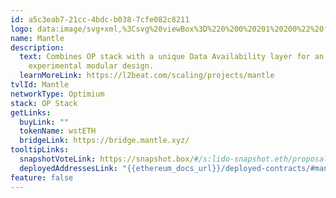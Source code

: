 ```yaml
---
id: a5c3eab7-21cc-4bdc-b038-7cfe082c8211
logo: data:image/svg+xml,%3Csvg%20viewBox%3D%220%200%20201%20200%22%20fill%3D%22none%22%20xmlns%3D%22http%3A%2F%2Fwww.w3.org%2F2000%2Fsvg%22%3E%0A%3Cpath%20d%3D%22M100.334%20156.508V137.265C98.4044%20137.265%2096.4327%20137.097%2094.5029%20136.802L91.4825%20155.792C94.419%20156.298%2097.3975%20156.508%20100.334%20156.508ZM109.144%20155.834C112.08%20155.371%20114.975%20154.697%20117.786%20153.771L111.871%20135.454C110.025%20136.044%20108.095%20136.507%20106.165%20136.802L109.144%20155.834ZM82.8825%20153.771L88.7976%20135.497C86.9518%20134.907%2085.1479%20134.149%2083.3859%20133.265L74.6601%20150.403C77.303%20151.708%2080.0718%20152.845%2082.8825%20153.771ZM125.966%20150.403C128.609%20149.055%20131.126%20147.497%20133.517%20145.771L122.191%20130.233C120.638%20131.37%20118.96%20132.423%20117.198%20133.265L125.966%20150.403ZM67.109%20145.729L78.4357%20130.191C76.8835%20129.054%2075.3733%20127.791%2073.9889%20126.401L60.3968%20140.002C62.4943%20142.065%2064.7597%20144.002%2067.109%20145.729ZM140.188%20140.086L140.313%20139.96C142.411%20137.897%20144.341%20135.623%20146.061%20133.265L130.539%20121.938C129.406%20123.496%20128.106%20125.012%20126.763%20126.359L126.553%20126.57L133.098%20132.76L140.188%20140.086ZM54.6495%20133.223L70.1714%20121.896C69.0387%20120.338%2067.9899%20118.654%2067.109%20116.927L49.993%20125.643C51.3354%20128.296%2052.8876%20130.823%2054.6495%20133.223ZM150.675%20125.686C152.018%20123.075%20153.15%20120.296%20154.073%20117.475L135.783%20111.58C135.195%20113.432%20134.44%20115.243%20133.559%20116.969L150.675%20125.686ZM46.5949%20117.475L64.8856%20111.538C64.2982%20109.685%2063.8368%20107.79%2063.5431%20105.853L44.5393%20108.843C45.0008%20111.748%2045.714%20114.653%2046.5949%20117.475ZM156.129%20108.885C156.59%20105.979%20156.842%20102.99%20156.842%20100.042H137.629C137.629%20101.979%20137.461%20103.958%20137.167%20105.895L156.129%20108.885ZM63.0817%20100C63.0817%2098.0632%2063.2495%2096.0841%2063.5431%2094.1472L44.5393%2091.1576C44.0779%2094.063%2043.8681%2097.0526%2043.8262%20100H63.0817ZM137.167%2094.1893L156.171%2091.1997C155.709%2088.2943%20155.038%2085.3889%20154.115%2082.5677L135.825%2088.4627C136.412%2090.3576%20136.873%2092.2524%20137.167%2094.1893ZM64.8856%2088.4627C65.4729%2086.61%2066.228%2084.7994%2067.109%2083.073L49.993%2074.3568C48.6505%2076.9675%2047.5179%2079.7465%2046.5949%2082.5677L64.8856%2088.4627ZM133.601%2083.1151L150.759%2074.3989C149.417%2071.7462%20147.865%2069.2197%20146.103%2066.8196L130.539%2078.1465C131.671%2079.7044%20132.72%2081.3887%20133.601%2083.1151ZM70.1714%2078.1044C71.304%2076.5464%2072.6045%2075.0305%2073.9889%2073.641L74.0309%2073.5989L60.4387%2059.9982L60.3968%2060.0403C58.2993%2062.1457%2056.3695%2064.3774%2054.6495%2066.7775L70.1714%2078.1044ZM126.763%2073.7252L130.874%2069.5566L140.313%2060.1246L140.271%2060.0824C138.174%2058.0192%20135.95%2056.0823%20133.601%2054.3559L122.274%2069.8934C123.827%2071.0303%20125.337%2072.2935%20126.679%2073.6831L126.763%2073.7252ZM78.4777%2069.8092C80.0298%2068.6723%2081.7079%2067.6618%2083.4698%2066.7775L74.744%2049.6398C72.1011%2050.9873%2069.5841%2052.5452%2067.1929%2054.2716L78.4777%2069.8092ZM117.324%2066.8196L126.092%2049.682C123.449%2048.3345%20120.722%2047.1976%20117.912%2046.2713L111.955%2064.5458C113.758%2065.1774%20115.562%2065.9354%20117.324%2066.8196ZM88.8815%2064.5458C90.7273%2063.9563%2092.6571%2063.4931%2094.5868%2063.1984L91.6083%2044.208C88.7137%2044.6712%2085.7771%2045.3449%2082.9664%2046.2713L88.8815%2064.5458ZM106.207%2063.1984L109.228%2044.208C106.333%2043.7448%20103.355%2043.4922%20100.418%2043.4922V62.7352C102.348%2062.7352%20104.319%2062.9036%20106.207%2063.1984Z%22%20fill%3D%22black%22%2F%3E%0A%3Cpath%20d%3D%22M100.338%20138.153V118.826C98.7015%20118.826%2097.1074%20118.615%2095.5133%20118.194L90.4792%20136.848C93.7094%20137.69%2097.0235%20138.153%20100.338%20138.153ZM110.196%20136.848C113.426%20136.005%20116.489%20134.742%20119.383%20133.058L109.651%20116.341C108.266%20117.141%20106.756%20117.773%20105.204%20118.194L110.196%20136.848ZM81.3339%20133.058L91.0665%20116.341C89.6821%20115.541%2088.3816%20114.531%2087.207%20113.394L87.0392%20113.225L80.9143%20119.668L73.3632%20126.952L73.489%20127.079C75.8383%20129.395%2078.4812%20131.416%2081.3339%20133.058ZM127.228%20127.079C129.577%20124.721%20131.633%20122.11%20133.269%20119.247L116.447%20109.562C115.65%20110.952%20114.643%20112.215%20113.468%20113.394L127.228%20127.079ZM67.4061%20119.205L84.2285%20109.562C83.4314%20108.172%2082.8021%20106.699%2082.3826%20105.141L63.6306%20110.109C64.4696%20113.267%2065.7701%20116.341%2067.4061%20119.205ZM137.087%20110.152C137.926%20106.951%20138.387%20103.667%20138.387%20100.383H118.964C118.964%20101.983%20118.754%20103.625%20118.335%20105.183L137.087%20110.152ZM81.7953%20100.341C81.7953%2098.7404%2082.0051%2097.0983%2082.4246%2095.5403L63.6306%2090.5716C62.7915%2093.7718%2062.3301%2097.0562%2062.3301%20100.341H81.7953ZM118.293%2095.5824L137.087%2090.6137C136.248%2087.4136%20134.947%2084.3398%20133.311%2081.4765L116.489%2091.119C117.244%2092.5507%20117.873%2094.0244%20118.293%2095.5824ZM84.2704%2091.119C85.0675%2089.7716%2086.0324%2088.4663%2087.207%2087.3294L87.2489%2087.2873L80.2851%2080.3817L73.6149%2073.5182L73.489%2073.6445C71.1398%2075.9604%2069.1261%2078.6132%2067.4481%2081.4344L84.2704%2091.119ZM113.468%2087.3294L120.348%2080.4659L127.396%2073.813L127.228%2073.6445C124.879%2071.2865%20122.236%2069.3075%20119.383%2067.6232L109.651%2084.3398C111.035%2085.1398%20112.294%2086.1083%20113.468%2087.2452V87.3294ZM91.0665%2084.3398C92.4509%2083.5397%2093.9611%2082.9081%2095.5133%2082.487L90.5631%2063.8335C87.3328%2064.6757%2084.2704%2065.9389%2081.3758%2067.6232L91.0665%2084.3398ZM105.162%2082.5292L110.196%2063.8756C107.008%2063.0335%20103.694%2062.5703%20100.38%2062.5703V81.8975C101.974%2081.8975%20103.61%2082.1081%20105.162%2082.5292Z%22%20fill%3D%22black%22%2F%3E%0A%3Cg%20opacity%3D%220.5%22%20filter%3D%22url(%23filter0_f_16862_2437)%22%3E%0A%3Cpath%20d%3D%22M104.342%20150.516V131.273C102.412%20131.273%20100.44%20131.104%2098.5107%20130.81L95.4903%20149.8C98.4268%20150.305%20101.405%20150.516%20104.342%20150.516ZM113.152%20149.842C116.088%20149.379%20118.983%20148.705%20121.794%20147.779L115.878%20129.462C114.033%20130.052%20112.103%20130.515%20110.173%20130.81L113.152%20149.842ZM86.8903%20147.779L92.8054%20129.504C90.9596%20128.915%2089.1557%20128.157%2087.3937%20127.273L78.6679%20144.41C81.3108%20145.716%2084.0796%20146.853%2086.8903%20147.779ZM129.974%20144.41C132.617%20143.063%20135.134%20141.505%20137.525%20139.779L126.198%20124.241C124.646%20125.378%20122.968%20126.431%20121.206%20127.273L129.974%20144.41ZM71.1168%20139.736L82.4435%20124.199C80.8913%20123.062%2079.3811%20121.799%2077.9967%20120.409L64.4046%20134.01C66.5022%20136.073%2068.7675%20138.01%2071.1168%20139.736ZM144.195%20134.094L144.321%20133.968C146.419%20131.904%20148.348%20129.631%20150.068%20127.273L134.547%20115.946C133.414%20117.504%20132.113%20119.02%20130.771%20120.367L130.561%20120.578L137.106%20126.767L144.195%20134.094ZM58.6573%20127.231L74.1792%20115.904C73.0465%20114.346%2071.9977%20112.661%2071.1168%20110.935L54.0008%20119.651C55.3432%20122.304%2056.8954%20124.83%2058.6573%20127.231ZM154.683%20119.693C156.025%20117.083%20157.158%20114.304%20158.081%20111.482L139.79%20105.587C139.203%20107.44%20138.448%20109.251%20137.567%20110.977L154.683%20119.693ZM50.6027%20111.482L68.8934%20105.545C68.3061%20103.693%2067.8446%20101.798%2067.5509%2099.8608L48.5472%20102.85C49.0086%20105.756%2049.7218%20108.661%2050.6027%20111.482ZM160.137%20102.893C160.598%2099.9872%20160.85%2096.9976%20160.85%2094.05H141.636C141.636%2095.987%20141.469%2097.966%20141.175%2099.903L160.137%20102.893ZM67.0895%2094.0079C67.0895%2092.071%2067.2573%2090.092%2067.5509%2088.155L48.5472%2085.1654C48.0857%2088.0708%2047.8759%2091.0604%2047.834%2094.0079H67.0895ZM141.175%2088.1971L160.179%2085.2075C159.717%2082.3021%20159.046%2079.3967%20158.123%2076.5755L139.832%2082.4706C140.42%2084.3654%20140.881%2086.2602%20141.175%2088.1971ZM68.8934%2082.4706C69.4807%2080.6178%2070.2358%2078.8072%2071.1168%2077.0808L54.0008%2068.3646C52.6583%2070.9753%2051.5257%2073.7543%2050.6027%2076.5755L68.8934%2082.4706ZM137.609%2077.1229L154.767%2068.4067C153.425%2065.754%20151.872%2063.2275%20150.11%2060.8274L134.547%2072.1543C135.679%2073.7122%20136.728%2075.3965%20137.609%2077.1229ZM74.1792%2072.1122C75.3119%2070.5542%2076.6123%2069.0383%2077.9967%2067.6488L78.0387%2067.6067L64.4466%2054.006L64.4046%2054.0482C62.3071%2056.1535%2060.3773%2058.3852%2058.6573%2060.7853L74.1792%2072.1122ZM130.771%2067.733L134.882%2063.5644L144.321%2054.1324L144.279%2054.0903C142.182%2052.027%20139.958%2050.0901%20137.609%2048.3637L126.282%2063.9012C127.834%2065.0381%20129.345%2066.3014%20130.687%2067.6909L130.771%2067.733ZM82.4855%2063.817C84.0377%2062.6801%2085.7157%2061.6696%2087.4776%2060.7853L78.7518%2043.6477C76.1089%2044.9951%2073.5919%2046.5531%2071.2007%2048.2795L82.4855%2063.817ZM121.332%2060.8274L130.1%2043.6898C127.457%2042.3423%20124.73%2041.2054%20121.919%2040.2791L115.962%2058.5536C117.766%2059.1852%20119.57%2059.9432%20121.332%2060.8274ZM92.8893%2058.5536C94.7352%2057.9641%2096.6649%2057.5009%2098.5946%2057.2062L95.6161%2038.2158C92.7215%2038.679%2089.7849%2039.3527%2086.9742%2040.2791L92.8893%2058.5536ZM110.215%2057.2062L113.236%2038.2158C110.341%2037.7526%20107.362%2037.5%20104.426%2037.5V56.743C106.356%2056.743%20108.327%2056.9114%20110.215%2057.2062Z%22%20fill%3D%22black%22%2F%3E%0A%3Cpath%20d%3D%22M104.345%20132.161V112.833C102.709%20112.833%20101.115%20112.623%2099.5211%20112.202L94.487%20130.855C97.7172%20131.697%20101.031%20132.161%20104.345%20132.161ZM114.204%20130.855C117.434%20130.013%20120.497%20128.75%20123.391%20127.066L113.659%20110.349C112.274%20111.149%20110.764%20111.781%20109.212%20112.202L114.204%20130.855ZM85.3417%20127.066L95.0743%20110.349C93.6899%20109.549%2092.3894%20108.538%2091.2148%20107.402L91.047%20107.233L84.9222%20113.676L77.371%20120.96L77.4968%20121.086C79.8461%20123.402%2082.489%20125.423%2085.3417%20127.066ZM131.236%20121.086C133.585%20118.728%20135.641%20116.118%20137.277%20113.254L120.455%20103.57C119.658%20104.959%20118.651%20106.223%20117.476%20107.402L131.236%20121.086ZM71.414%20113.212L88.2363%20103.57C87.4392%20102.18%2086.81%20100.707%2086.3904%2099.1486L67.6384%20104.117C68.4774%20107.275%2069.7779%20110.349%2071.414%20113.212ZM141.094%20104.159C141.933%20100.959%20142.395%2097.6748%20142.395%2094.3904H122.972C122.972%2095.9905%20122.762%2097.6327%20122.342%2099.1907L141.094%20104.159ZM85.8031%2094.3483C85.8031%2092.7483%2086.0129%2091.1061%2086.4324%2089.5481L67.6384%2084.5795C66.7994%2087.7796%2066.3379%2091.064%2066.3379%2094.3483H85.8031ZM122.3%2089.5902L141.094%2084.6216C140.255%2081.4214%20138.955%2078.3476%20137.319%2075.4843L120.497%2085.1268C121.252%2086.5585%20121.881%2088.0322%20122.3%2089.5902ZM88.2782%2085.1268C89.0753%2083.7794%2090.0402%2082.4741%2091.2148%2081.3372L91.2568%2081.2951L84.2929%2074.3895L77.6227%2067.526L77.4968%2067.6523C75.1476%2069.9682%2073.1339%2072.621%2071.4559%2075.4422L88.2782%2085.1268ZM117.476%2081.3372L124.356%2074.4737L131.404%2067.8208L131.236%2067.6523C128.887%2065.2943%20126.244%2063.3153%20123.391%2061.631L113.659%2078.3476C115.043%2079.1476%20116.301%2080.1161%20117.476%2081.253V81.3372ZM95.0743%2078.3476C96.4587%2077.5475%2097.9689%2076.9159%2099.5211%2076.4949L94.5709%2057.8413C91.3407%2058.6835%2088.2782%2059.9467%2085.3836%2061.631L95.0743%2078.3476ZM109.17%2076.537L114.204%2057.8835C111.016%2057.0413%20107.702%2056.5781%20104.387%2056.5781V75.9054C105.982%2075.9054%20107.618%2076.1159%20109.17%2076.537Z%22%20fill%3D%22black%22%2F%3E%0A%3C%2Fg%3E%0A%3Cdefs%3E%0A%3Cfilter%20id%3D%22filter0_f_16862_2437%22%20x%3D%2233.834%22%20y%3D%2223.5%22%20width%3D%22141.016%22%20height%3D%22141.016%22%20filterUnits%3D%22userSpaceOnUse%22%20color-interpolation-filters%3D%22sRGB%22%3E%0A%3CfeFlood%20flood-opacity%3D%220%22%20result%3D%22BackgroundImageFix%22%2F%3E%0A%3CfeBlend%20mode%3D%22normal%22%20in%3D%22SourceGraphic%22%20in2%3D%22BackgroundImageFix%22%20result%3D%22shape%22%2F%3E%0A%3CfeGaussianBlur%20stdDeviation%3D%227%22%20result%3D%22effect1_foregroundBlur_16862_2437%22%2F%3E%0A%3C%2Ffilter%3E%0A%3C%2Fdefs%3E%0A%3C%2Fsvg%3E%0A
name: Mantle
description:
  text: Combines OP stack with a unique Data Availability layer for an
    experimental modular design.
  learnMoreLink: https://l2beat.com/scaling/projects/mantle
tvlId: Mantle
networkType: Optimium
stack: OP Stack
getLinks:
  buyLink: ""
  tokenName: wstETH
  bridgeLink: https://bridge.mantle.xyz/
tooltipLinks:
  snapshotVoteLink: https://snapshot.box/#/s:lido-snapshot.eth/proposal/0x349fa7409a99683405e71ddebaf5068f3dee7d4e6c9e4375198c4dc10c899bb9
  deployedAddressesLink: "{{ethereum_docs_url}}/deployed-contracts/#mantle"
feature: false
---
```

